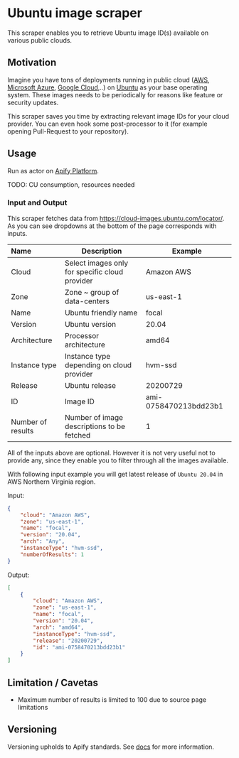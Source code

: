 # Ubuntu image scraper

This scraper enables you to retrieve Ubuntu image ID(s) available
on various public clouds.

## Motivation

Imagine you have tons of deployments running in public cloud ([AWS](https://aws.amazon.com/),
[Microsoft Azure](https://azure.microsoft.com/), [Google Cloud](https://cloud.google.com/),..)
on [Ubuntu](https://ubuntu.com/) as your base operating system. These images needs to be periodically
for reasons like feature or security updates.

This scraper saves you time by extracting relevant image IDs for your cloud provider. You can even
hook some post-processor to it (for example opening Pull-Request to your repository).

## Usage

Run as actor on [Apify Platform](https://apify.com).

TODO: CU consumption, resources needed

### Input and Output

This scraper fetches data from <https://cloud-images.ubuntu.com/locator/>. As you can see
dropdowns at the bottom of the page corresponds with inputs.

| Name              | Description                                    | Example               |
| :---------------- | ---------------------------------------------- | --------------------- |
| Cloud             | Select images only for specific cloud provider | Amazon AWS            |
| Zone              | Zone ~ group of data-centers                   | us-east-1             |
| Name              | Ubuntu friendly name                           | focal                 |
| Version           | Ubuntu version                                 | 20.04                 |
| Architecture      | Processor architecture                         | amd64                 |
| Instance type     | Instance type depending on cloud provider      | hvm-ssd               |
| Release           | Ubuntu release                                 | 20200729              |
| ID                | Image ID                                       | ami-0758470213bdd23b1 |
| Number of results | Number of image descriptions to be fetched     | 1                     |

All of the inputs above are optional. However it is not very useful not to provide any, since
they enable you to filter through all the images available.

With following input example you will get latest release of `Ubuntu 20.04` in AWS Northern Virginia region.

Input:

```json
{
    "cloud": "Amazon AWS",
    "zone": "us-east-1",
    "name": "focal",
    "version": "20.04",
    "arch": "Any",
    "instanceType": "hvm-ssd",
    "numberOfResults": 1
}
```

Output:

```json
[
    {
        "cloud": "Amazon AWS",
        "zone": "us-east-1",
        "name": "focal",
        "version": "20.04",
        "arch": "amd64",
        "instanceType": "hvm-ssd",
        "release": "20200729",
        "id": "ami-0758470213bdd23b1"
    }
]
```

## Limitation / Cavetas

- Maximum number of results is limited to 100 due to source page limitations

## Versioning

Versioning upholds to Apify standards.
See [docs](https://docs.apify.com/actors/development/source-code#versioning) for more information.
